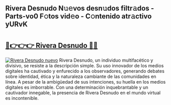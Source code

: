 ## Rivera Desnudo N𝚞𝚎vos desn𝚞dos filtr𝚊dos - Parts-vo0 F𝚘tos vid𝚎o - C𝚘ntenido atr𝚊ctivo yURvK

# <h2><a href="http://mb1tnsq.tromn.icu/?c=Rivera+Desnudo">🔗👉👉👉 Rivera Desnudo 🔗🔗</a></h2>

[![Rivera Desnudo nuevo](https://i.imgur.com/pEAQMta.gif)](http://mb1tnsq.tromn.icu/?c=Rivera+Desnudo)
Rivera Desnudo, un individuo multifacético y divisivo, se resiste a la descripción simple. Su uso innovador de los medios digitales ha cautivado y enfurecido a los observadores, generando debates sobre identidad, ética y la naturaleza cambiante de las comunidades en línea. A pesar de la ambigüedad de sus intenciones, su huella en los medios digitales es imborrable. Con una determinación inquebrantable y un cautivador innegable, la presencia de Rivera Desnudo en el mundo virtual es incontenible.
